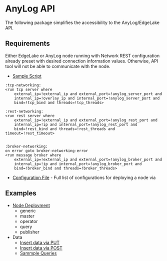 # AnyLog API 

The following package simplifies the accessibility to the AnyLog/EdgeLake API. 

## Requirements 

Either EdgeLake or AnyLog node running with Network REST configuration already preset with desired connection information 
values. Otherwise, API tool will not be able to communicate with the node.  

* [Sample Script](start_node.al)
```anylog
:tcp-networking:
<run tcp server where
    external_ip=!external_ip and external_port=!anylog_server_port and
    internal_ip=!overlay_ip and internal_port=!anylog_server_port and
    bind=!tcp_bind and threads=!tcp_threads>

:rest-networking:
<run rest server where
    external_ip=!external_ip and external_port=!anylog_rest_port and
    internal_ip=!ip and internal_port=!anylog_rest_port and
    bind=!rest_bind and threads=!rest_threads and timeout=!rest_timeout>


:broker-networking:
on error goto broker-networking-error
<run message broker where
    external_ip=!external_ip and external_port=!anylog_broker_port and
    internal_ip=!ip and internal_port=!anylog_broker_port and
    bind=!broker_bind and threads=!broker_threads>
```

* [Configuration File](anylog_api/default_configs.env) - Full list of configurations for deploying a node via 



 




## Examples
* [Node Deployment](examples/node_deployment.py)
  * generic
  * master
  * operator
  * query
  * publisher
* Data
  * [Insert data via PUT]()
  * [Insert data via POST]()
  * [Sammple Queries]()